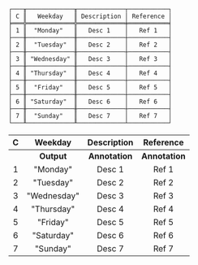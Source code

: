 ```text
┌───╥─────────────╥─────────────┬───────────┐
│ C ║   Weekday   ║ Description │ Reference │
╞═══╬═════════════╬═════════════╪═══════════╡
│ 1 ║  "Monday"   ║   Desc 1    │   Ref 1   │
├───╫─────────────╫─────────────┼───────────┤
│ 2 ║  "Tuesday"  ║   Desc 2    │   Ref 2   │
├───╫─────────────╫─────────────┼───────────┤
│ 3 ║ "Wednesday" ║   Desc 3    │   Ref 3   │
├───╫─────────────╫─────────────┼───────────┤
│ 4 ║ "Thursday"  ║   Desc 4    │   Ref 4   │
├───╫─────────────╫─────────────┼───────────┤
│ 5 ║  "Friday"   ║   Desc 5    │   Ref 5   │
├───╫─────────────╫─────────────┼───────────┤
│ 6 ║ "Saturday"  ║   Desc 6    │   Ref 6   │
├───╫─────────────╫─────────────┼───────────┤
│ 7 ║  "Sunday"   ║   Desc 7    │   Ref 7   │
└───╨─────────────╨─────────────┴───────────┘
```
                           
| C |   Weekday   |  Description   |   Reference    |
|:-:|:-----------:|:--------------:|:--------------:|
|   | **Output**  | **Annotation** | **Annotation** |
| 1 |  "Monday"   |     Desc 1     |     Ref 1      |
| 2 |  "Tuesday"  |     Desc 2     |     Ref 2      |
| 3 | "Wednesday" |     Desc 3     |     Ref 3      |
| 4 | "Thursday"  |     Desc 4     |     Ref 4      |
| 5 |  "Friday"   |     Desc 5     |     Ref 5      |
| 6 | "Saturday"  |     Desc 6     |     Ref 6      |
| 7 |  "Sunday"   |     Desc 7     |     Ref 7      |
